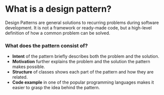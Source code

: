 # What is a design pattern?

Design Patterns are general solutions to recurring problems during software development. 
It is not a framework or ready-made code, but a high-level definition of how a common problem can be solved.

### What does the pattern consist of?

- **Intent** of the pattern briefly describes both the problem and the solution.
- **Motivation** further explains the problem and the solution the pattern makes possible.
- **Structure** of classes shows each part of the pattern and how they are related.
- **Code example** in one of the popular programming languages makes it easier to grasp the idea behind the pattern.